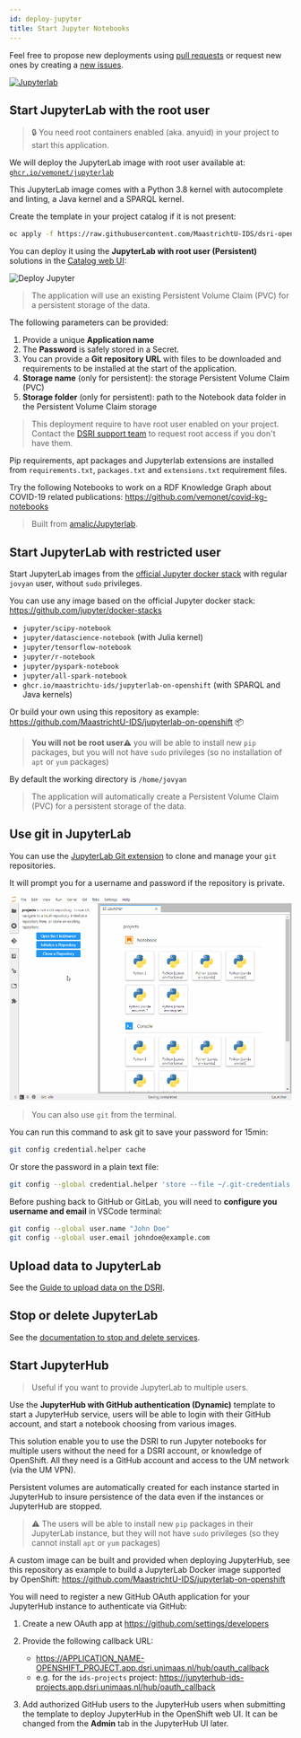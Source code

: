 ```yaml
---
id: deploy-jupyter
title: Start Jupyter Notebooks
---
```


Feel free to propose new deployments using [pull requests](https://github.com/MaastrichtU-IDS/dsri-documentation/pulls) or request new ones by creating a [new issues](https://github.com/MaastrichtU-IDS/dsri-documentation/issues).

[![Jupyterlab](/dsri-documentation/img/jupyter_logo.png)](https://jupyter.org/)

## Start JupyterLab with the root user

> 🔒 You need root containers enabled (aka. anyuid) in your project to start this application.

We will deploy the JupyterLab image with root user available at: [`ghcr.io/vemonet/jupyterlab`](https://github.com/users/vemonet/packages/container/package/jupyterlab)

This JupyterLab image comes with a Python 3.8 kernel with autocomplete and linting, a Java kernel and a SPARQL kernel.

Create the template in your project catalog if it is not present:

```bash
oc apply -f https://raw.githubusercontent.com/MaastrichtU-IDS/dsri-openshift-applications/main/templates-anyuid/template-jupyterlab-root-persistent.yml
```

You can deploy it using the **JupyterLab with root user (Persistent)** solutions in the [Catalog web UI](https://app.dsri.unimaas.nl:8443/console/catalog):

<img src="/dsri-documentation/img/screenshot-deploy-jupyter.png" alt="Deploy Jupyter" style="max-width: 100%; max-height: 100%;" />

> The application will use an existing Persistent Volume Claim (PVC) for a persistent storage of the data.

The following parameters can be provided:

1. Provide a unique **Application name**
2. The **Password** is safely stored in a Secret.
3. You can provide a **Git repository URL** with files to be downloaded and requirements to be installed at the start of the application. 
4. **Storage name** (only for persistent): the storage Persistent Volume Claim (PVC)
5. **Storage folder** (only for persistent): path to the Notebook data folder in the Persistent Volume Claim storage

> This deployment require to have  root user enabled on your project. Contact the [DSRI support team](mailto:dsri-support-l@maastrichtuniversity.nl) to request root access if you don't have them.

Pip requirements, apt packages and Jupyterlab extensions are installed from `requirements.txt`, `packages.txt` and `extensions.txt` requirement files. 

Try the following Notebooks to work on a RDF Knowledge Graph about COVID-19 related publications: https://github.com/vemonet/covid-kg-notebooks

> Built from [amalic/Jupyterlab](https://github.com/amalic/Jupyterlab).

## Start JupyterLab with restricted user

Start JupyterLab images from the [official Jupyter docker stack](https://github.com/jupyter/docker-stacks) with regular `jovyan` user, without `sudo` privileges.

You can use any image based on the official Jupyter docker stack: https://github.com/jupyter/docker-stacks

* `jupyter/scipy-notebook`
* `jupyter/datascience-notebook` (with Julia kernel)
* `jupyter/tensorflow-notebook`
* `jupyter/r-notebook`
* `jupyter/pyspark-notebook`
* `jupyter/all-spark-notebook`
* `ghcr.io/maastrichtu-ids/jupyterlab-on-openshift` (with SPARQL and Java kernels)

Or build your own using this repository as example: https://github.com/MaastrichtU-IDS/jupyterlab-on-openshift 📦

> **You will not be root user**⚠️ you will be able to install new `pip` packages, but you will not have `sudo` privileges (so no installation of `apt` or `yum` packages)

By default the working directory is `/home/jovyan`

> The application will automatically create a Persistent Volume Claim (PVC) for a persistent storage of the data.

## Use git in JupyterLab

You can use the [JupyterLab Git extension](https://github.com/jupyterlab/jupyterlab-git) to clone and manage your `git` repositories.

It will prompt you for a username and password if the repository is private.

<img src="https://raw.githubusercontent.com/jupyterlab/jupyterlab-git/master/docs/figs/preview.gif" alt="JupyterLab Git extension" style="max-width: 100%; max-height: 100%;" />

>  You can also use `git` from the terminal.

You can run this command to ask git to save your password for 15min:

```bash
git config credential.helper cache
```

Or store the password in a plain text file:

```bash
git config --global credential.helper 'store --file ~/.git-credentials'
```

Before pushing back to GitHub or GitLab, you will need to **configure you username and email** in VSCode terminal:

```bash
git config --global user.name "John Doe"
git config --global user.email johndoe@example.com
```

## Upload data to JupyterLab

See the [Guide to upload data on the DSRI](/dsri-documentation/docs/openshift-load-data).

## Stop or delete JupyterLab

See the [documentation to stop and delete services](/dsri-documentation/docs/openshift-delete-services).

## Start JupyterHub

> Useful if you want to provide JupyterLab to multiple users.

Use the **JupyterHub with GitHub authentication (Dynamic)** template to start a JupyterHub service, users will be able to login with their GitHub account, and start a notebook choosing from various images.

This solution enable you to use the DSRI to run Jupyter notebooks for multiple users without the need for a DSRI account, or knowledge of OpenShift. All they need is a GitHub account and access to the UM network (via the UM VPN).

Persistent volumes are automatically created for each instance started in JupyterHub to insure persistence of the data even if the instances or JupyterHub are stopped.

> ⚠️ The users will be able to install new `pip` packages in their JupyterLab instance, but they will not have `sudo` privileges (so they cannot install `apt` or `yum` packages)

A custom image can be built and provided when deploying JupyterHub, see this repository as example to build a JupyterLab Docker image supported by OpenShift: https://github.com/MaastrichtU-IDS/jupyterlab-on-openshift

You will need to register a new GitHub OAuth application for your JupyterHub instance to authenticate via GitHub:

1. Create a new OAuth app at https://github.com/settings/developers

2. Provide the following callback URL:
    * https://APPLICATION_NAME-OPENSHIFT_PROJECT.app.dsri.unimaas.nl/hub/oauth_callback
    * e.g. for the `ids-projects` project: https://jupyterhub-ids-projects.app.dsri.unimaas.nl/hub/oauth_callback

3. Add authorized GitHub users to the JupyterHub users when submitting the template to deploy JupyterHub in the OpenShift web UI. It can be changed from the **Admin** tab in the JupyterHub UI later.
